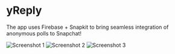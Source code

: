 # yReply
The app uses Firebase + Snapkit to bring seamless integration of anonymous polls to Snapchat!

![Screenshot 1](https://is1-ssl.mzstatic.com/image/thumb/Purple123/v4/01/34/24/013424c2-02ad-0363-ffca-d058d088f277/pr_source.png/0x0ss-P3.jpg)
![Screenshot 2](https://is1-ssl.mzstatic.com/image/thumb/Purple113/v4/82/f2/9c/82f29ca8-ebe1-bc08-b172-6d93f593f892/pr_source.png/0x0ss-P3.jpg)
![Screenshot 3](https://is1-ssl.mzstatic.com/image/thumb/Purple123/v4/b8/77/de/b877de95-9060-c702-e3bf-896b8cd1c737/pr_source.png/0x0ss-P3.jpg)



